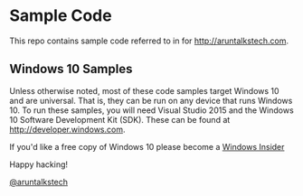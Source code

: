 # Sample Code 

This repo contains sample code referred to in for <http://aruntalkstech.com>. 

	
## Windows 10 Samples

Unless otherwise noted, most of these code samples target Windows 10 and are
universal. That is, they can be run on any device that runs Windows 10. To
run these samples, you will need Visual Studio 2015 and the Windows 10 Software
Development Kit (SDK). These can be found at <http://developer.windows.com>.

If you'd like a free copy of Windows 10 please become a 
[Windows Insider](http://insider.windows.com) 

Happy hacking!

[@aruntalkstech](http://www.twitter.com/aruntalkstech)